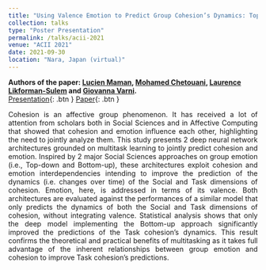 ```yaml
---
title: "Using Valence Emotion to Predict Group Cohesion’s Dynamics: Top-down and Bottom-up Approaches"
collection: talks
type: "Poster Presentation"
permalink: /talks/acii-2021
venue: "ACII 2021"
date: 2021-09-30
location: "Nara, Japan (virtual)"
---
```

<b>Authors of the paper: [Lucien Maman](https://scholar.google.com/citations?user=m5wVHi8AAAAJ&hl=en), [Mohamed Chetouani](https://scholar.google.com/citations?hl=en&user=AKdzMWUAAAAJ), [Laurence Likforman-Sulem](https://scholar.google.com/citations?hl=en&user=5buL2cAAAAAJ) and [Giovanna Varni](https://scholar.google.com/citations?hl=en&user=7AM4CZIAAAAJ).</b><br>
[Presentation](https://lucienmaman.github.io/files/video_acii.mp4){: .btn } [Paper](https://ieeexplore.ieee.org/document/9597429){: .btn }
<p align="justify">Cohesion is an affective group phenomenon. It has received a lot of attention from scholars both in Social Sciences and in Affective Computing that showed that cohesion and emotion influence each other, highlighting the need to jointly analyze them. This study presents 2 deep neural network architectures grounded on multitask learning to jointly predict cohesion and emotion. Inspired by 2 major Social Sciences approaches on group emotion (i.e., Top-down and Bottom-up), these architectures exploit cohesion and emotion interdependencies intending to improve the prediction of the dynamics (i.e. changes over time) of the Social and Task dimensions of cohesion. Emotion, here, is addressed in terms of its valence. Both architectures are evaluated against the performances of a similar model that only predicts the dynamics of both the Social and Task dimensions of cohesion, without integrating valence. Statistical analysis shows that only the deep model implementing the Bottom-up approach significantly improved the predictions of the Task cohesion’s dynamics. This result confirms the theoretical and practical benefits of multitasking as it takes full advantage of the inherent relationships between group emotion and cohesion to improve Task cohesion’s predictions.</p>

